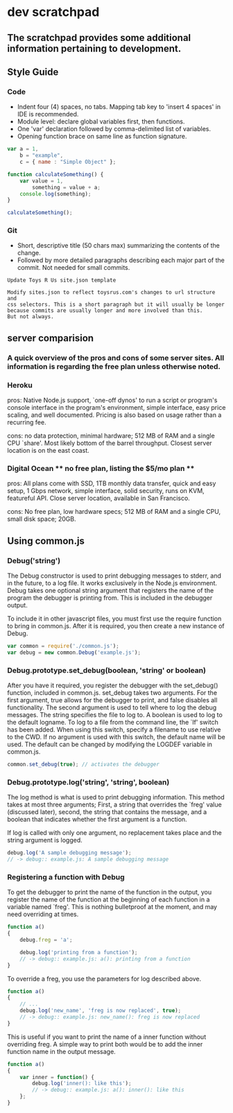 # dev scratchpad
## The scratchpad provides some additional information pertaining to development.

## Style Guide

### Code
- Indent four (4) spaces, no tabs. Mapping tab key to 'insert 4 spaces' in IDE is recommended.
- Module level: declare global variables first, then functions.
- One 'var' declaration followed by comma-delimited list of variables.
- Opening function brace on same line as function signature.

```javascript
var a = 1,
    b = "example",
    c = { name : "Simple Object" };

function calculateSomething() {
    var value = 1,
        something = value + a;
    console.log(something);
}

calculateSomething();
```

### Git
- Short, descriptive title (50 chars max) summarizing the contents of the change.
- Followed by more detailed paragraphs describing each major part of the commit. Not needed for small commits.

```git
Update Toys R Us site.json template

Modify sites.json to reflect toysrus.com's changes to url structure and
css selectors. This is a short paragraph but it will usually be longer
because commits are usually longer and more involved than this.
But not always.
```

## server comparision

### A quick overview of the pros and cons of some server sites. All information is regarding the free plan unless otherwise noted.


### Heroku

pros: Native Node.js support, `one-off dynos' to run a script or program's console interface in the program's environment, simple interface, easy price scaling, and well documented. Pricing is also based on usage rather than a recurring fee. 

cons: no data protection, minimal hardware; 512 MB of RAM and a single CPU `share'. Most likely bottom of the barrel throughput. Closest server location is on the east coast.

### Digital Ocean ** no free plan, listing the $5/mo plan **

pros: All plans come with SSD, 1TB monthly data transfer, quick and easy setup, 1 Gbps network, simple interface, solid security, runs on KVM, featureful API. Close server location, available in San Francisco.

cons: No free plan, low hardware specs; 512 MB of RAM and a single CPU, small disk space; 20GB.

## Using common.js

### Debug('string')
The Debug constructor is used to print debugging messages to stderr, and in the future, to a log file. It works exclusively in the Node.js environment.
Debug takes one optional string argument that registers the name of the program the debugger is printing from. This is included in the debugger output.

To include it in other javascript files, you must first use the require function to bring in common.js. After it is required, you then create a new instance of Debug.
```javascript
var common = require('./common.js');
var debug = new common.Debug('example.js');
```
### Debug.prototype.set_debug(boolean, 'string' or boolean)
After you have it required, you register the debugger with the set_debug() function, included in common.js. set_debug takes two arguments. For the first argument, true allows for the debugger to print, and false disables all functionality. The second argument is used to tell where to log the debug messages. The string specifies the file to log to. A boolean is used to log to the default logname. To log to a file from the command line, the `lf' switch has been added. When using this switch, specify a filename to use relative to the CWD. If no argument is used with this switch, the default name will be used. The default can be changed by modifying the LOGDEF variable in common.js.
```javascript
common.set_debug(true); // activates the debugger
```
### Debug.prototype.log('string', 'string', boolean)
The log method is what is used to print debugging information. This method takes at most three arguments; First, a string that overrides the `freg' value (discussed later), second, the string that contains the message, and a boolean that indicates whether the first argument is a function.

If log is called with only one argument, no replacement takes place and the string argument is logged.
```javascript
debug.log('A sample debugging message');
// -> debug:: example.js: A sample debugging message
```
### Registering a function with Debug
To get the debugger to print the name of the function in the output, you register the name of the function at the beginning of each function in a variable named `freg'. This is nothing bulletproof at the moment, and may need overriding at times.
```javascript
function a()
{
    debug.freg = 'a';

    debug.log('printing from a function');
    // -> debug:: example.js: a(): printing from a function
}
```
To override a freg, you use the parameters for log described above.
```javascript
function a()
{
    // ...
    debug.log('new_name', 'freg is now replaced', true);
    // -> debug:: example.js: new_name(): freg is now replaced
}
```
This is useful if you want to print the name of a inner function without overriding freg. A simple way to print both would be to add the inner function name in the output message.
```javascript
function a()
{
    var inner = function() {
        debug.log('inner(): like this');
        // -> debug:: example.js: a(): inner(): like this
    };
}
```
